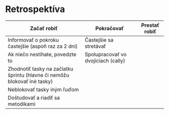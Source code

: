 # Retrospektíva

| **Začať robiť** | **Pokračovať** | **Prestať robiť** |
|-----------------|----------------|-------------------|
| Informovať o pokroku častejšie (aspoň raz za 2 dni) | Častejšie sa stretávať | |
| Ak niečo nestíhate, povedzte to | Spolupracovať vo dvojiciach (cally)  | |
| Zhodnotiť tasky na začiatku šprintu (hlavne či nemôžu blokovať iné tasky) | | |
| Neblokovať tasky iným ľuďom | | |
| Doštudovať a riadiť sa metodikami | | |